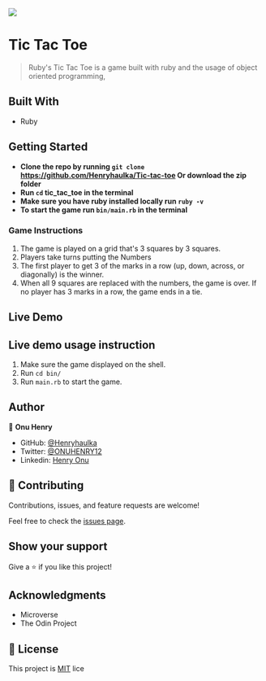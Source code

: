![](https://img.shields.io/badge/Microverse-blueviolet)

# Tic Tac Toe

> Ruby's Tic Tac Toe is a game built with ruby and the usage of object oriented programming,

## Built With

- Ruby

## Getting Started

- **Clone the repo by running `git clone` https://github.com/Henryhaulka/Tic-tac-toe Or download the zip folder**
- **Run `cd` tic_tac_toe in the terminal**
- **Make sure you have ruby installed locally run `ruby -v`**
- **To start the game run `bin/main.rb` in the terminal**

### Game Instructions

1. The game is played on a grid that's 3 squares by 3 squares.
2. Players take turns putting the Numbers
3. The first player to get 3 of the marks in a row (up, down, across, or diagonally) is the winner.
4. When all 9 squares are replaced with the numbers, the game is over. If no player has 3 marks in a row, the game ends in a tie.

## Live Demo


## Live demo usage instruction

1. Make sure the game displayed on the shell.
2. Run `cd bin/`
3. Run `main.rb` to start the game.

## Author


👤 **Onu Henry**

- GitHub: [@Henryhaulka](https://github.com/Henryhaulka)
- Twitter: [@ONUHENRY12](https://twitter.com/ONUHENRY12)
- Linkedin: [Henry Onu](https://www.linkedin.com/in/henry-onu-9a15b11b6/)

## 🤝 Contributing

Contributions, issues, and feature requests are welcome!

Feel free to check the [issues page](issues/).

## Show your support

Give a ⭐️ if you like this project!

## Acknowledgments

- Microverse
- The Odin Project

## 📝 License

This project is [MIT](./LICENSE) lice
